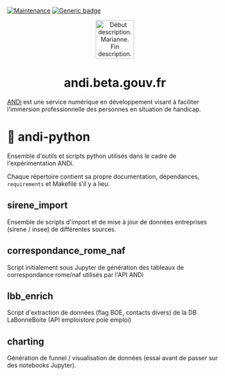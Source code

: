 [![Maintenance](https://img.shields.io/badge/Maintained%3F-yes-green.svg)](https://GitHub.com/betagouv/andi-docker/graphs/commit-activity)
[![Generic badge](https://img.shields.io/badge/ANDi-oui-green.svg)](https://shields.io/)
<p align="center">
  <a href="https://andi.beta.gouv.fr">
    <img alt="Début description. Marianne. Fin description." src="https://upload.wikimedia.org/wikipedia/fr/3/38/Logo_de_la_R%C3%A9publique_fran%C3%A7aise_%281999%29.svg" width="90" />
  </a>
</p>
<h1 align="center">
  andi.beta.gouv.fr
</h1>

[ANDi](https://andi.beta.gouv.fr) est une service numérique en développement visant à faciliter l'immersion professionnelle des personnes en situation de handicap.

# 🐍 andi-python
Ensemble d'outils et scripts python utilisés dans le cadre de l'expérimentation ANDi.

Chaque répertoire contient sa propre documentation, dépendances, `requirements` et Makefile s'il y a lieu.

## sirene_import
Ensemble de scripts d'import et de mise à jour de données entreprises (sirene / insee) de différentes sources.

## correspondance_rome_naf
Script initialement sous Jupyter de génération des tableaux de correspondance rome/naf utilisés par l'API ANDi

## lbb_enrich
Script d'extraction de données (flag BOE, contacts divers) de la DB LaBonneBoite (API emploistore pole emploi)

## charting
Génération de funnel / visualisation de données (essai avant de passer sur des notebooks Jupyter).
